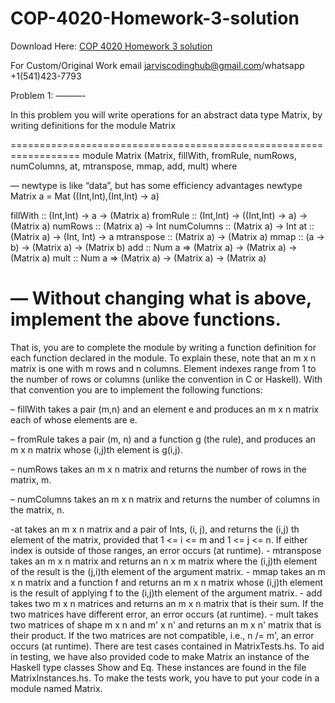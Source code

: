 # COP-4020-Homework-3-solution

Download Here: [COP 4020 Homework 3 solution](https://jarviscodinghub.com/assignment/cop-4020-homework-3-solution/)

For Custom/Original Work email jarviscodinghub@gmail.com/whatsapp +1(541)423-7793

Problem 1:
———-

In this problem you will write operations for an abstract data type Matrix,
by writing definitions for the module Matrix

==================================================================
module Matrix (Matrix, fillWith, fromRule, numRows, numColumns,
at, mtranspose, mmap, add, mult)
where

— newtype is like “data”, but has some efficiency advantages
newtype Matrix a = Mat ((Int,Int),(Int,Int) -> a)

fillWith :: (Int,Int) -> a -> (Matrix a)
fromRule :: (Int,Int) -> ((Int,Int) -> a) -> (Matrix a)
numRows :: (Matrix a) -> Int
numColumns :: (Matrix a) -> Int
at :: (Matrix a) -> (Int, Int) -> a
mtranspose :: (Matrix a) -> (Matrix a)
mmap :: (a -> b) -> (Matrix a) -> (Matrix b)
add :: Num a => (Matrix a) -> (Matrix a) -> (Matrix a)
mult :: Num a => (Matrix a) -> (Matrix a) -> (Matrix a)

— Without changing what is above, implement the above functions.
==================================================================

That is, you are to complete the module by writing a function definition
for each function declared in the module. To explain these, note that
an m x n matrix is one with m rows and n columns. Element indexes range
from 1 to the number of rows or columns (unlike the convention in C or
Haskell). With that convention you are to implement the following
functions:

– fillWith takes a pair (m,n) and an element e and produces an m x n
matrix each of whose elements are e.

– fromRule takes a pair (m, n) and a function g (the rule), and produces
an m x n matrix whose (i,j)th element is g(i,j).

– numRows takes an m x n matrix and returns the number of rows in the
matrix, m.

– numColumns takes an m x n matrix and returns the number of columns in
the matrix, n.

-at takes an m x n matrix and a pair of Ints, (i, j), and returns
the (i,j) th element of the matrix, provided that 1 <= i <= m and 1 <= j <= n. If either index is outside of those ranges, an error occurs (at runtime). - mtranspose takes an m x n matrix and returns an n x m matrix where the (i,j)th element of the result is the (j,i)th element of the argument matrix. - mmap takes an m x n matrix and a function f and returns an m x n matrix whose (i,j)th element is the result of applying f to the (i,j)th element of the argument matrix. - add takes two m x n matrices and returns an m x n matrix that is their sum. If the two matrices have different error, an error occurs (at runtime). - mult takes two matrices of shape m x n and m' x n' and returns an m x n' matrix that is their product. If the two matrices are not compatible, i.e., n /= m', an error occurs (at runtime). There are test cases contained in MatrixTests.hs. To aid in testing, we have also provided code to make Matrix an instance of the Haskell type classes Show and Eq. These instances are found in the file MatrixInstances.hs. To make the tests work, you have to put your code in a module named Matrix.


